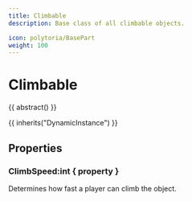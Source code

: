 ```yaml
---
title: Climbable
description: Base class of all climbable objects.

icon: polytoria/BasePart
weight: 100
---
```


# Climbable

{{ abstract() }}

{{ inherits("DynamicInstance") }}

## Properties

### ClimbSpeed:int { property }

Determines how fast a player can climb the object.
